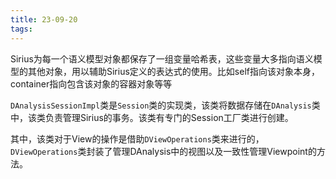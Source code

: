 ```yaml
---
title: 23-09-20
tags:
---
```


Sirius为每一个语义模型对象都保存了一组变量哈希表，这些变量大多指向语义模型的其他对象，用以辅助Sirius定义的表达式的使用。比如self指向该对象本身，container指向包含该对象的容器对象等等

`DAnalysisSessionImpl`类是`Session`类的实现类，该类将数据存储在`DAnalysis`类中，该类负责管理Sirius的事务。该类有专门的Session工厂类进行创建。

其中，该类对于View的操作是借助`DViewOperations`类来进行的，`DViewOperations`类封装了管理DAnalysis中的视图以及一致性管理Viewpoint的方法。